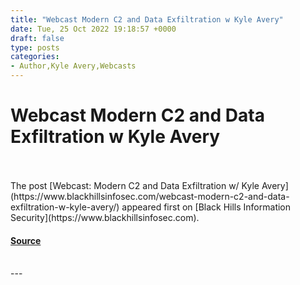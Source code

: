 ```yaml
---
title: "Webcast Modern C2 and Data Exfiltration w Kyle Avery"
date: Tue, 25 Oct 2022 19:18:57 +0000
draft: false
type: posts
categories: 
- Author,Kyle Avery,Webcasts
---
```

# Webcast Modern C2 and Data Exfiltration w Kyle Avery

<br/>

<br/>
The post [Webcast: Modern C2 and Data Exfiltration w/ Kyle Avery](https://www.blackhillsinfosec.com/webcast-modern-c2-and-data-exfiltration-w-kyle-avery/) appeared first on [Black Hills Information Security](https://www.blackhillsinfosec.com).

#### [Source](https://www.blackhillsinfosec.com/webcast-modern-c2-and-data-exfiltration-w-kyle-avery/)

<br/>
---
